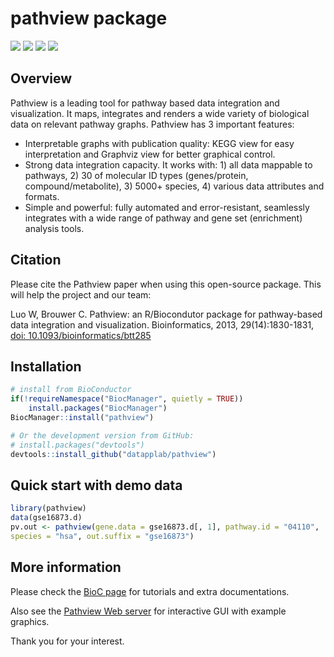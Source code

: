
# pathview package

[![](https://img.shields.io/badge/release%20version-1.28.1-blue.svg)](https://www.bioconductor.org/packages/pathview)
[![](https://img.shields.io/badge/devel%20version-1.29.1-green.svg)](https://github.com/datapplab/pathview)
[![](https://img.shields.io/badge/BioC%20since-2013-blue.svg)](https://www.bioconductor.org/packages/pathview)
[![](https://img.shields.io/badge/GitHub%20since-2020-green.svg)](https://github.com/datapplab/pathview)

## Overview

Pathview is a leading tool for pathway based data integration and visualization. It maps, integrates and renders a wide variety of biological data on relevant pathway graphs. Pathview has 3 important features: 
* Interpretable graphs with publication quality: KEGG view for easy interpretation and Graphviz view for better graphical control. 
* Strong data integration capacity. It works with: 1) all data mappable to pathways, 2) 30 of molecular ID types (genes/protein, compound/metabolite), 3) 5000+ species, 4) various data attributes and formats. 
* Simple and powerful: fully automated and error-resistant, seamlessly integrates with a wide range of pathway and gene set (enrichment) analysis tools.


## Citation

Please cite the Pathview paper when using this open-source  package. This will help the project and our team:

Luo W, Brouwer C. Pathview: an R/Biocondutor package for pathway-based data integration and visualization. Bioinformatics, 2013, 29(14):1830-1831, <a href=https://doi.org/10.1093/bioinformatics/btt285>doi: 10.1093/bioinformatics/btt285</a>

## Installation

``` r
# install from BioConductor
if(!requireNamespace("BiocManager", quietly = TRUE))
    install.packages("BiocManager")
BiocManager::install("pathview")

# Or the development version from GitHub:
# install.packages("devtools")
devtools::install_github("datapplab/pathview")
```

## Quick start with demo data

``` r
library(pathview)
data(gse16873.d)
pv.out <- pathview(gene.data = gse16873.d[, 1], pathway.id = "04110",
species = "hsa", out.suffix = "gse16873")
```

## More information

Please check the <a href=https://bioconductor.org/packages/pathview/>BioC page</a> for tutorials and extra documentations. 

Also see the <a href=https://pathview.uncc.edu/>Pathview Web server</a> for interactive GUI with example graphics.

Thank you for your interest.

